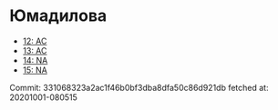 # Юмадилова
- [12: AC](12.md)
- [13: AC](13.md)
- [14: NA](14.md)
- [15: NA](15.md)

Commit: 331068323a2ac1f46b0bf3dba8dfa50c86d921db
 fetched at: 20201001-080515
